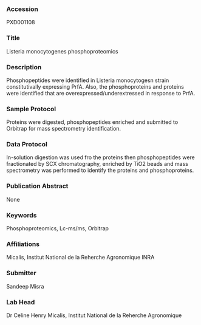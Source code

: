 ### Accession
PXD001108

### Title
Listeria monocytogenes phosphoproteomics

### Description
Phosphopeptides were identified in Listeria monocytogesn strain constitutivally expressing PrfA. Also, the phosphoproteins and proteins were identified that are overexpressed/underextressed in response to PrfA.

### Sample Protocol
Proteins were digested, phosphopeptides enriched and submitted to Orbitrap for mass spectrometry identification.

### Data Protocol
In-solution digestion was used fro the proteins then phosphopeptides were fractionated by SCX chromatography, enriched by TiO2 beads and mass spectrometry was performed to identify the proteins and phosphoproteins.

### Publication Abstract
None

### Keywords
Phosphoproteomics, Lc-ms/ms, Orbitrap

### Affiliations
Micalis, Institut National de la Reherche Agronomique
INRA

### Submitter
Sandeep Misra

### Lab Head
Dr Celine Henry
Micalis, Institut National de la Reherche Agronomique


